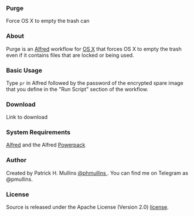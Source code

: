 ### Purge
Force OS X to empty the trash can

### About

Purge is an [Alfred](http://www.alfredapp.com/) workflow for [OS X](https://www.apple.com/osx/)
that forces OS X to empty the trash even if it contains files that are locked or being used.

### Basic Usage

Type `pr` in Alfred followed by the password of the encrypted spare image that you define in the "Run Script" section of the workflow.

### Download

Link to download

### System Requirements

[Alfred](http://www.alfredapp.com/) and the Alfred [Powerpack](http://www.alfredapp.com/powerpack/)

### Author
Created by Patrick H. Mullins [@phmullins ](http://www.pmullins.net/aboutme/). You can find me on Telegram as @pmullins.

### License
Source is released under the Apache License (Version 2.0) [license](license.md).